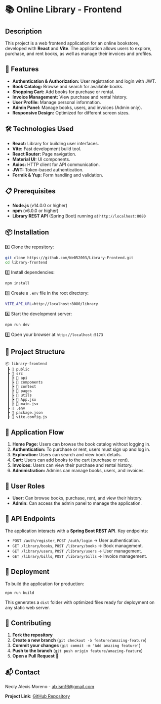 # 📚 Online Library - Frontend

## Description

This project is a web frontend application for an online bookstore, developed with **React** and **Vite**. The application allows users to explore, purchase, and rent books, as well as manage their invoices and profiles.

## 🚀 Features

- **Authentication & Authorization:** User registration and login with JWT.
- **Book Catalog:** Browse and search for available books.
- **Shopping Cart:** Add books for purchase or rental.
- **Invoice Management:** View purchase and rental history.
- **User Profile:** Manage personal information.
- **Admin Panel:** Manage books, users, and invoices (Admin only).
- **Responsive Design:** Optimized for different screen sizes.

## 🛠️ Technologies Used

- **React:** Library for building user interfaces.
- **Vite:** Fast development build tool.
- **React Router:** Page navigation.
- **Material UI:** UI components.
- **Axios:** HTTP client for API communication.
- **JWT:** Token-based authentication.
- **Formik & Yup:** Form handling and validation.

## 📋 Prerequisites

- **Node.js** (v14.0.0 or higher)
- **npm** (v6.0.0 or higher)
- **Library REST API** (Spring Boot) running at `http://localhost:8080`

## 📦 Installation

1️⃣ Clone the repository:

```sh
git clone https://github.com/Ne052003/Library-Frontend.git
cd library-frontend
```

2️⃣ Install dependencies:

```sh
npm install
```

3️⃣ Create a `.env` file in the root directory:

```sh
VITE_API_URL=http://localhost:8080/library
```

4️⃣ Start the development server:

```sh
npm run dev
```

5️⃣ Open your browser at `http://localhost:5173`

## 📂 Project Structure

```
📦 library-frontend
 ┣ 📂 public
 ┣ 📂 src
 ┃ ┣ 📂 api
 ┃ ┣ 📂 components
 ┃ ┣ 📂 context
 ┃ ┣ 📂 pages
 ┃ ┣ 📂 utils
 ┃ ┣ 📜 App.jsx
 ┃ ┣ 📜 main.jsx
 ┣ 📜 .env
 ┣ 📜 package.json
 ┣ 📜 vite.config.js
```

## 🔄 Application Flow

1. **Home Page:** Users can browse the book catalog without logging in.
2. **Authentication:** To purchase or rent, users must sign up and log in.
3. **Exploration:** Users can search and view book details.
4. **Cart:** Users can add books to the cart (purchase or rent).
5. **Invoices:** Users can view their purchase and rental history.
6. **Administration:** Admins can manage books, users, and invoices.

## 👥 User Roles

- **User:** Can browse books, purchase, rent, and view their history.
- **Admin:** Can access the admin panel to manage the application.

## 📡 API Endpoints

The application interacts with a **Spring Boot REST API**. Key endpoints:

- `POST /auth/register`, `POST /auth/login` → User authentication.
- `GET /library/books`, `POST /library/books` → Book management.
- `GET /library/users`, `POST /library/users` → User management.
- `GET /library/bills`, `POST /library/bills` → Invoice management.

## 🚀 Deployment

To build the application for production:

```sh
npm run build
```

This generates a `dist` folder with optimized files ready for deployment on any static web server.

## 🤝 Contributing

1. **Fork the repository**
2. **Create a new branch** (`git checkout -b feature/amazing-feature`)
3. **Commit your changes** (`git commit -m 'Add amazing feature'`)
4. **Push to the branch** (`git push origin feature/amazing-feature`)
5. **Open a Pull Request** 🚀

## 📬 Contact

Neoly Alexis Moreno - alxism16@gmail.com

**Project Link:** [GitHub Repository](https://github.com/Ne052003/Library-Frontend.git)
